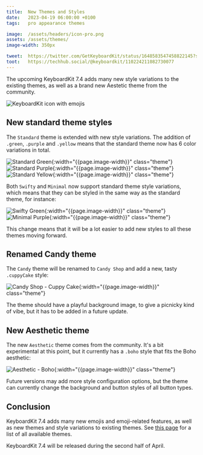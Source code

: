 ```yaml
---
title:  New Themes and Styles
date:   2023-04-19 06:00:00 +0100
tags:   pro appearance themes

image:  /assets/headers/icon-pro.png
assets: /assets/themes/
image-width: 350px

tweet:  https://twitter.com/GetKeyboardKit/status/1648583547458822145?s=20
toot:   https://techhub.social/@keyboardkit/110224211082730077
---
```


The upcoming KeyboardKit 7.4 adds many new style variations to the existing themes, as well as a brand new Aestetic theme from the community.

![KeyboardKit icon with emojis]({{page.image}})


## New standard theme styles

The `Standard` theme is extended with new style variations. The addition of `.green`,  `.purple` and `.yellow` means that the standard theme now has 6 color variations in total.

![Standard Green]({{page.assets}}standard-green.jpg){:width="{{page.image-width}}" class="theme"}
![Standard Purple]({{page.assets}}standard-purple.jpg){:width="{{page.image-width}}" class="theme"}
![Standard Yellow]({{page.assets}}standard-yellow.jpg){:width="{{page.image-width}}" class="theme"}

Both `Swifty` and `Minimal` now support standard theme style variations, which means that they can be styled in the same way as the standard theme, for instance:

![Swifty Green]({{page.assets}}swifty-green.jpg){:width="{{page.image-width}}" class="theme"}
![Minimal Purple]({{page.assets}}minimal-purple.jpg){:width="{{page.image-width}}" class="theme"}

This change means that it will be a lot easier to add new styles to all these themes moving forward.


## Renamed Candy theme

The `Candy` theme will be renamed to `Candy Shop` and add a new, tasty `.cuppyCake` style:

![Candy Shop - Cuppy Cake]({{page.assets}}candyshop-cuppycake.jpg){:width="{{page.image-width}}" class="theme"}

The theme should have a playful background image, to give a picnicky kind of vibe, but it has to be added in a future update.


## New Aesthetic theme

The new `Aesthetic` theme comes from the community. It's a bit experimental at this point, but it currently has a `.boho` style that fits the Boho aesthetic:

![Aesthetic - Boho]({{page.assets}}aesthetic-boho.jpg){:width="{{page.image-width}}" class="theme"}

Future versions may add more style configuration options, but the theme can currently change the background and button styles of all button types.



## Conclusion

KeyboardKit 7.4 adds many new emojis and emoji-related features, as well as new themes and style variations to existing themes. See [this page](/pro/themes) for a list of all available themes.

KeyboardKit 7.4 will be released during the second half of April.